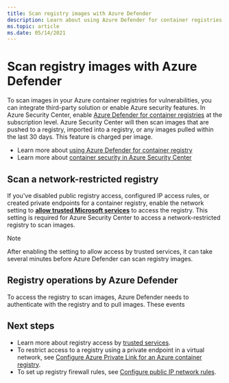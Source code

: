```yaml
---
title: Scan registry images with Azure Defender
description: Learn about using Azure Defender for container registries to scan images in your Azure container registries
ms.topic: article
ms.date: 05/14/2021
---
```


# Scan registry images with Azure Defender

To scan images in your Azure container registries for vulnerabilities, you can integrate third-party solution or enable Azure security features. In Azure Security Center, enable [Azure Defender for container registries](../security-center/defender-for-container-registries-introduction.md) at the subscription level. Azure Security Center will then scan images that are pushed to a registry, imported into a registry, or any images pulled within the last 30 days. This feature is charged per image.

* Learn more about [using Azure Defender for container registry](../security-center/defender-for-container-registries-usage.md)
* Learn more about [container security in Azure Security Center](../security-center/container-security.md)

## Scan a network-restricted registry

If you've disabled public registry access, configured IP access rules, or created private endpoints for a container registry, enable the network setting to [**allow trusted Microsoft services**](allow-access-trusted-services.md) to access the registry. This setting is required for Azure Security Center to access a network-restricted registry to scan images.

> [!NOTE]
> After enabling the setting to allow access by trusted services, it can take several minutes before Azure Defender can scan registry images.

## Registry operations by Azure Defender

To access the registry to scan images, Azure Defender needs to authenticate with the registry and to pull images. These events 


## Next steps

* Learn more about registry access by [trusted services](allow-access-trusted-services.md).
* To restrict access to a registry using a private endpoint in a virtual network, see [Configure Azure Private Link for an Azure container registry](container-registry-private-link.md).
* To set up registry firewall rules, see [Configure public IP network rules](container-registry-access-selected-networks.md).
